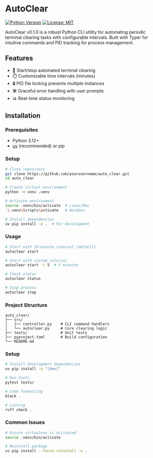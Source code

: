 # AutoClear

[![Python Version](https://img.shields.io/badge/python-3.12+-blue.svg)]()
[![License: MIT](https://img.shields.io/badge/License-MIT-yellow.svg)]()

AutoClear v0.1.0 is a robust Python CLI utility for automating periodic terminal clearing tasks with configurable intervals. Built with Typer for intuitive commands and PID tracking for process management.

## Features

- 🚀 Start/stop automated terminal clearing
- ⏱️ Customizable time intervals (minutes)
- 🔒 PID file locking prevents multiple instances
- 🛠️ Graceful error handling with user prompts
- 📊 Real-time status monitoring

## Installation

### Prerequisites

- Python 3.12+
- [uv](https://github.com/astral-sh/uv) (recommended) or pip

### Setup

```bash
# Clone repository
git clone https://github.com/yourusername/auto_clear.git
cd auto_clear

# Create virtual environment
python -m venv .venv

# Activate environment
source .venv/bin/activate  # Linux/Mac
.\.venv\Scripts\activate   # Windows

# Install dependencies
uv pip install -e .  # For development
```

### Usage

```bash
# Start with 10-minute interval (default)
autoclear start

# Start with custom interval
autoclear start -t 5  # 5 minutes

# Check status
autoclear status

# Stop process
autoclear stop
```

### Project Structure

```plaintext
auto_clear/
├── src/
│   ├── controller.py    # CLI command handlers
│   └── autoclear.py     # Core clearing logic
├── tests/               # Unit tests
├── pyproject.toml       # Build configuration
└── README.md
```

### Setup

```bash
# Install development dependencies
uv pip install -e "[dev]"

# Run tests
pytest tests/

# Code formatting
black .

# Linting
ruff check .
```

### Common Issues

```bash
# Ensure virtualenv is activated
source .venv/bin/activate

# Reinstall package
uv pip install --force-reinstall -e .
```